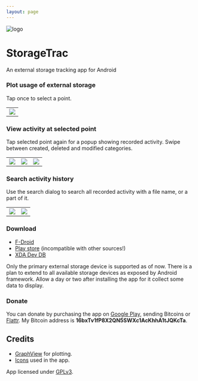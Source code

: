 ```yaml
---
layout: page
---
```


<div class="iconheader">
  <img src="{{ site:baseurl }}/images/ic_launcher.png" alt="logo" />
  <h1>StorageTrac</h1>
</div>

An external storage tracking app for Android


### Plot usage of external storage

Tap once to select a point.

<div class="screenshot">
<table><tr><td>
<img src="{{ site:baseurl }}/images/screen1.png">
</td></tr></table>
</div>


### View activity at selected point

Tap selected point again for a popup showing recorded activity. Swipe between created, deleted and modified categories.

<div class="screenshot">
<table>
<tr>
<td>
<img src="{{ site:baseurl }}/images/screen2-1.png"></img>
</td>
<td>
<img src="{{ site:baseurl }}/images/screen2-2.png"></img>
</td>
<td>
<img src="{{ site:baseurl }}/images/screen2-3.png"></img>
</td>
</tr>
</table>
</div>

### Search activity history

Use the search dialog to search all recorded activity with a file name, or a part of it.

<div class="screenshot">
<table>
<tr>
<td>
<img src="{{ site:baseurl }}/images/screen3-1.png"></img>
</td>
<td>
<img src="{{ site:baseurl }}/images/screen3-2.png"></img>
</td>
</tr>
</table>
</div>

### Download

* [F-Droid](https://f-droid.org/repository/browse/?fdid=com.nma.util.sdcardtrac)
* [Play store](https://play.google.com/store/apps/details?id=com.nma.sdcardtrac) (incompatible with other sources!)
* [XDA Dev DB](http://forum.xda-developers.com/android/apps-games/storagetrac-record-plot-changes-t2860608)

Only the primary external storage device is supported as of now. There is a plan to extend to all available storage devices as exposed by Android framework.
Allow a day or two after installing the app for it collect some data to display.

### <a name="donate"></a> Donate

You can donate by purchasing the app on [Google Play](https://play.google.com/store/apps/details?id=com.nma.sdcardtrac), sending Bitcoins or [Flattr](https://flattr.com/thing/3457864).
My Bitcoin address is <b>16bxTv1fP8X2QN5SWXc1AcKhhA1tJQKcTa</b>.


Credits
-------
* [GraphView](https://github.com/jjoe64/GraphView) for plotting.
* [Icons](http://findicons.com) used in the app.

App licensed under [GPLv3](http://www.gnu.org/copyleft/gpl.html).
